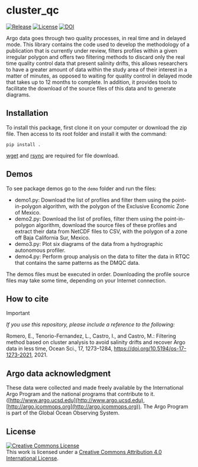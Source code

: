 # cluster_qc
<a href="https://github.com/romeroqe/cluster_qc"><img src="https://shields.io/github/v/release/romeroqe/cluster_qc" alt="Release"></a>
<a href="http://creativecommons.org/licenses/by/4.0/"><img src="https://shields.io/github/license/romeroqe/cluster_qc" alt="License"></a>
<a href="https://doi.org/10.5281/zenodo.4595802"><img src="https://zenodo.org/badge/DOI/10.5281/zenodo.4595802.svg" alt="DOI"></a>

Argo data goes through two quality processes, in real time and in delayed mode. This library contains the code used to develop the methodology of a publication that is currently under review, filters profiles within a given irregular polygon and offers two filtering methods to discard only the real time quality control data that present salinity drifts, this allows researchers to have a greater amount of data within the study area of their interest in a matter of minutes, as opposed to waiting for quality control in delayed mode that takes up to 12 months to complete. In addition, it provides tools to facilitate the download of the source files of this data and to generate diagrams.


## Installation

To install this package, first clone it on your computer or download the zip file. Then access to its root folder and install it with the command:

```
pip install .
```

<a href="https://www.gnu.org/software/wget/">wget</a> and <a href="https://rsync.samba.org/">rsync</a> are required for file download.

## Demos

To see package demos go to the `demo` folder and run the files:

- demo1.py: Download the list of profiles and filter them using the point-in-polygon algorithm, with the polygon of the Exclusive Economic Zone of Mexico.
- demo2.py: Download the list of profiles, filter them using the point-in-polygon algorithm, download the source files of these profiles and extract their data from NetCDF files to CSV, with the polygon of a zone off Baja California Sur, Mexico.
- demo3.py: Plot six diagrams of the data from a hydrographic autonomous profiler.
- demo4.py: Perform group analysis on the data to filter the data in RTQC that contains the same patterns as the DMQC data.

The demos files must be executed in order. Downloading the profile source files may take some time, depending on your Internet connection.

## How to cite

> [!IMPORTANT]
> _If you use this repository, please include a reference to the following:_
> 
> Romero, E., Tenorio-Fernandez, L., Castro, I., and Castro, M.: Filtering method based on cluster analysis to avoid salinity drifts and recover Argo data in less time, Ocean Sci., 17, 1273–1284, https://doi.org/10.5194/os-17-1273-2021, 2021.

## Argo data acknowledgment
These data were collected and made freely available by the International Argo Program and the national programs that contribute to it. ([http://www.argo.ucsd.edu](http://www.argo.ucsd.edu), [http://argo.jcommops.org](http://argo.jcommops.org)). The Argo Program is part of the Global Ocean Observing System.

## License

<a rel="license" href="http://creativecommons.org/licenses/by/4.0/"><img alt="Creative Commons License" style="border-width:0" src="https://i.creativecommons.org/l/by/4.0/88x31.png" /></a><br />This work is licensed under a <a rel="license" href="http://creativecommons.org/licenses/by/4.0/">Creative Commons Attribution 4.0 International License</a>.
